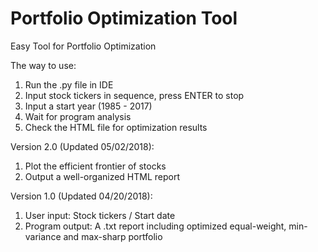 # Portfolio Optimization Tool
Easy Tool for Portfolio Optimization

The way to use:
1. Run the .py file in IDE
2. Input stock tickers in sequence, press ENTER to stop
3. Input a start year (1985 - 2017)
4. Wait for program analysis
5. Check the HTML file for optimization results

Version 2.0 (Updated 05/02/2018):
1. Plot the efficient frontier of stocks
2. Output a well-organized HTML report 

Version 1.0 (Updated 04/20/2018):
1. User input: Stock tickers / Start date
2. Program output: A .txt report including optimized equal-weight, min-variance and max-sharp portfolio
